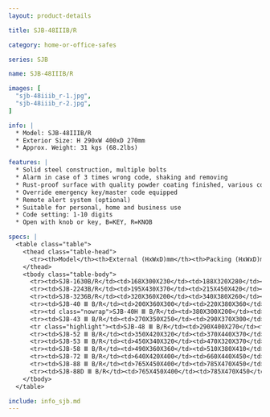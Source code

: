 ```yaml
---
layout: product-details

title: SJB-48IIIB/R

category: home-or-office-safes

series: SJB

name: SJB-48IIIB/R

images: [
  "sjb-48iiib_r-1.jpg",
  "sjb-48iiib_r-2.jpg",
]

info: |
  * Model: SJB-48IIIB/R
  * Exterior Size: H 290xW 400xD 270mm
  * Approx. Weight: 31 kgs (68.2lbs)

features: |
  * Solid steel construction, multiple bolts
  * Alarm in case of 3 times wrong code, shaking and removing
  * Rust-proof surface with quality powder coating finished, various colors available
  * Override emergency key/master code equipped
  * Remote alert system (optional)
  * Suitable for personal, home and business use
  * Code setting: 1-10 digits
  * Open with knob or key, B=KEY, R=KNOB

specs: |
  <table class="table">
    <thead class="table-head">
      <tr><th>Model</th><th>External (HxWxD)mm</th><th>Packing (HxWxD)mm</th><th>Weight (kg)</th><th>Door (mm)</th><th>Body (mm)</th><th>20’FCL (pcs)</th></tr>
    </thead>
    <tbody class="table-body">
      <tr><td>SJB-1630B/R</td><td>168X300X230</td><td>188X320X280</td><td>7</td><td>5</td><td>2</td><td>1700</td></tr>
      <tr><td>SJB-2243B/R</td><td>195X430X370</td><td>215X450X420</td><td>14</td><td>5</td><td>2</td><td>740</td></tr>
      <tr><td>SJB-3236B/R</td><td>320X360X200</td><td>340X380X260</td><td>27</td><td>10</td><td>4-6</td><td>700</td></tr>
      <tr><td>SJB-40 Ⅲ B/R</td><td>200X360X300</td><td>220X380X360</td><td>20</td><td>10</td><td>4-6</td><td>950</td></tr>
      <tr><td class="nowrap">SJB-40H Ⅲ B/R</td><td>380X300X200</td><td>400X320X260</td><td>24</td><td>10</td><td>4-6</td><td>780</td></tr>
      <tr><td>SJB-43 Ⅲ B/R</td><td>270X350X250</td><td>290X370X300</td><td>26</td><td>10</td><td>4-6</td><td>710</td></tr>
      <tr class="highlight"><td>SJB-48 Ⅲ B/R</td><td>290X400X270</td><td>310X420X320</td><td>31</td><td>10</td><td>4-6</td><td>600</td></tr>
      <tr><td>SJB-52 Ⅲ B/R</td><td>350X420X320</td><td>370X440X370</td><td>40</td><td>10</td><td>4-6</td><td>460</td></tr>
      <tr><td>SJB-53 Ⅲ B/R</td><td>450X340X320</td><td>470X320X370</td><td>42</td><td>10</td><td>4-6</td><td>440</td></tr>
      <tr><td>SJB-58 Ⅲ B/R</td><td>490X360X360</td><td>510X380X410</td><td>50</td><td>10</td><td>4-6</td><td>370</td></tr>
      <tr><td>SJB-72 Ⅲ B/R</td><td>640X420X400</td><td>660X440X450</td><td>71</td><td>10</td><td>4-6</td><td>260</td></tr>
      <tr><td>SJB-88 Ⅲ B/R</td><td>765X450X400</td><td>785X470X450</td><td>88</td><td>10</td><td>4-6</td><td>210</td></tr>
      <tr><td>SJB-88D Ⅲ B/R</td><td>765X450X400</td><td>785X470X450</td><td>92</td><td>10</td><td>4-6</td><td>200</td></tr>
    </tbody>
  </table>

include: info_sjb.md
---
```

